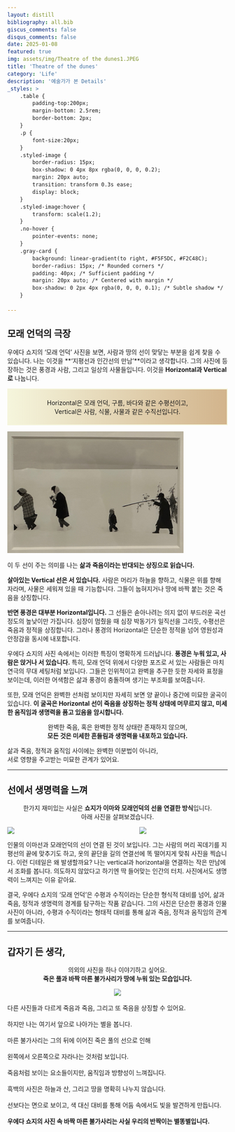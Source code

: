 ```yaml
---
layout: distill
bibliography: all.bib
giscus_comments: false
disqus_comments: false
date: 2025-01-08
featured: true
img: assets/img/Theatre of the dunes1.JPEG
title: 'Theatre of the dunes'
category: 'Life'
description: '예술가가 본 Details'
_styles: >
    .table {
        padding-top:200px;
        margin-bottom: 2.5rem;
        border-bottom: 2px;
    }
    .p {
        font-size:20px;
    }
    .styled-image {
        border-radius: 15px;
        box-shadow: 0 4px 8px rgba(0, 0, 0, 0.2);
        margin: 20px auto;
        transition: transform 0.3s ease;
        display: block;
    }
    .styled-image:hover {
        transform: scale(1.2);
    }
    .no-hover {
        pointer-events: none;
    }
    .gray-card {
        background: linear-gradient(to right, #F5F5DC, #F2C48C); 
        border-radius: 15px; /* Rounded corners */
        padding: 40px; /* Sufficient padding */
        margin: 20px auto; /* Centered with margin */
        box-shadow: 0 2px 4px rgba(0, 0, 0, 0.1); /* Subtle shadow */
    }

---
```



## 모래 언덕의 극장

우에다 쇼지의 ‘모래 언덕’ 사진을 보면, 사람과 땅의 선이 맞닿는 부분을 쉽게 찾을 수 있습니다. 나는 이것을 **‘지평선과 인간선의 만남’**이라고 생각합니다. 그의 사진에 등장하는 것은 풍경과 사람, 그리고 일상의 사물들입니다. 이것을 **Horizontal과 Vertical로** 나눕니다. 

<p style="text-align: center; 
          border: 2px solid #F5F5DC; 
          background: linear-gradient(to right, #F5F5DC, #D2B48C); 
          padding: 20px;">
Horizontal은 모래 언덕, 구름, 바다와 같은 수평선이고, 
<br>
Vertical은 사람, 식물, 사물과 같은 수직선입니다.
</p>


<img src="/assets/img/Theatre of the dunes1.JPEG" width="80%" height="auto" class="styled-image no-hover"/>

 
이 두 선이 주는 의미를 나는 **삶과 죽음이라는 반대되는 상징으로 읽습니다.** 

**살아있는 Vertical 선은 서 있습니다.** 사람은 머리가 하늘을 향하고, 식물은 위를 향해 자라며, 사물은 세워져 있을 때 기능합니다. 그들이 눕혀지거나 땅에 바짝 붙는 것은 죽음을 상징합니다.

**반면 풍경은 대부분 Horizontal입니다.** 그 선들은 솓아나려는 의지 없이 부드러운 곡선 정도의 높낮이만 가집니다. 심장이 멈췄을 때 심장 박동기가 일직선을 그리듯, 수평선은 죽음과 정적을 상징합니다. 그러나 풍경의 Horizontal은 단순한 정적을 넘어 영원성과 안정감을 동시에 내포합니다.

우에다 쇼지의 사진 속에서는 이러한 특징이 명확하게 드러납니다. **풍경은 누워 있고, 사람은 앉거나 서 있습니다.** 특히, 모래 언덕 위에서 다양한 포즈로 서 있는 사람들은 마치 연극의 무대 세팅처럼 보입니다. 그들은 인위적이고 완벽을 추구한 듯한 자세와 표정을 보이는데, 이러한 어색함은 삶과 풍경이 충돌하며 생기는 부조화를 보여줍니다.

또한, 모래 언덕은 완벽한 선처럼 보이지만 자세히 보면 양 끝이나 중간에 미묘한 굴곡이 있습니다. **이 굴곡은 Horizontal 선이 죽음을 상징하는 정적 상태에 머무르지 않고, 미세한 움직임과 생명력을 품고 있음을 암시합니다.** 



<p class="gray-card" style="text-align: center;">
완벽한 죽음, 혹은 완벽한 정적 상태란 존재하지 않으며,
<br>
<strong>모든 것은 미세한 흔들림과 생명력을 내포하고 있습니다.</strong> 
<br>

삶과 죽음, 정적과 움직임 사이에는 완벽한 이분법이 아니라, 
<br>
서로 영향을 주고받는 미묘한 관계가 있어요.
</p>

---

## 선에서 생명력을 느껴


<p style="text-align: center;">
  한가지 재미있는 사실은 <strong>쇼지가 이마와 모래언덕의 선을 연결한 방식</strong>입니다. 
<br>
  아래 사진을 살펴보겠습니다. 
</p>

<div style="display: flex; justify-content: space-between;">
  <img src="https://d2acbkrrljl37x.cloudfront.net/ay-blog/Theatre of the dunes2.JPEG" width="40%" height="auto" class="styled-image no-hover"/>
  <img src="https://d2acbkrrljl37x.cloudfront.net/ay-blog/Theatre of the dunes3.JPEG" width="40%" height="auto" class="styled-image no-hover"/>
</div>


인물의 이마선과 모래언덕의 선이 연결 된 것이 보입니다. 그는 사람의 머리 꼭데기를 지평선의 끝에 맞추기도 하고, 옷의 끝단을 길의 연결선에 똑 떨어지게 맞춰 사진을 찍습니다. 이런 디테일은 왜 발생할까요? 나는 vertical과 horizontal을 연결하는 작은 만남에서 조화를 봅니다. 의도하지 않았다고 하기엔 딱 들어맞는 인간의 터치. 사진에서도 생명력이 느껴지는 이유 같아요. 

결국, 우에다 쇼지의 ‘모래 언덕’은 수평과 수직이라는 단순한 형식적 대비를 넘어, 삶과 죽음, 정적과 생명력의 경계를 탐구하는 작품 같습니다. 그의 사진은 단순한 풍경과 인물 사진이 아니라, 수평과 수직이라는 형태적 대비를 통해 삶과 죽음, 정적과 움직임의 관계를 보여줍니다.


--- 

## 갑자기 든 생각,


<p style="text-align: center;">
  의외의 사진을 하나 이야기하고 싶어요. 
<br>
  <strong>죽은 풀과 바짝 마른 불가사리가 땅에 누워 있는 모습입니다.</strong> 
</p>




<p class="gray-card" style="text-align: center;">

<img src="https://d2acbkrrljl37x.cloudfront.net/ay-blog/Theatre of the dunes4.jpeg" width="70%" height="auto" class="styled-image no-hover"/>


다른 사진들과 다르게 죽음과 죽음, 그리고 또 죽음을 상징할 수 있어요. 
<br>
<br>
하지만 나는 여기서 앞으로 나아가는 별을 봅니다.
<br>
<br>
마른 불가사리는 그의 뒤에 이어진 죽은 풀의 선으로 인해 
<br>
<br>
왼쪽에서 오른쪽으로 자라나는 것처럼 보입니다. 
<br>
<br>
죽음처럼 보이는 요소들이지만, 움직임과 방향성이 느껴집니다.
<br>
<br>
흑백의 사진은 하늘과 산, 그리고 땅을 명확히 나누지 않습니다. 
<br>
<br>
선보다는 면으로 보이고, 색 대신 대비를 통해 어둠 속에서도 빛을 발견하게 만듭니다. 
<br>
<br>
<strong>우에다 쇼지의 사진 속 바짝 마른 불가사리는 사실 우리의 반짝이는 별똥별입니다.</strong>
</p>

